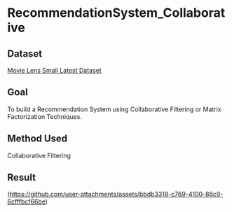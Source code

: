 # RecommendationSystem_Collaborative

## Dataset
[Movie Lens Small Latest Dataset](https://www.kaggle.com/datasets/shubhammehta21/movie-lens-small-latest-dataset)

## Goal
To build a Recommendation System using Collaborative Filtering or Matrix Factorization Techniques.

## Method Used
Collaborative Filtering

## Result
(https://github.com/user-attachments/assets/bbdb3318-c769-4100-86c9-6cfffbcf66be)

